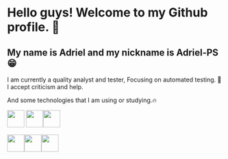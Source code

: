 

# Hello guys! Welcome to my Github profile. 🤘
## My name is Adriel and my nickname is Adriel-PS 😁

I am currently a quality analyst and tester, Focusing on automated testing. 👾
I accept criticism and help.

And some technologies that I am using or studying.🔥

<img src="https://cdn.jsdelivr.net/gh/devicons/devicon@latest/icons/nodejs/nodejs-original.svg" width="40" height="40" /> <img src="https://cdn.jsdelivr.net/gh/devicons/devicon@latest/icons/mongodb/mongodb-original.svg" width="40" height="40" /><img src="https://cdn.jsdelivr.net/gh/devicons/devicon@latest/icons/angularjs/angularjs-original.svg" width="40" height="40"/>

<img src="https://cdn.jsdelivr.net/gh/devicons/devicon@latest/icons/github/github-original.svg" width="40" height="40" /><img src="https://cdn.jsdelivr.net/gh/devicons/devicon@latest/icons/git/git-original.svg" width="40" height="40" /><img src="https://cdn.jsdelivr.net/gh/devicons/devicon@latest/icons/linux/linux-original.svg" width="40" height="40" />




          
                
          
          
          
          
          
          
          
